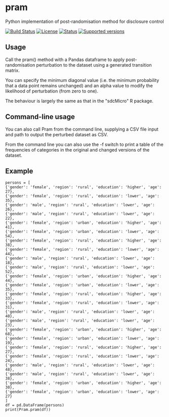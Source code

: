 # pram
Python implementation of post-randomisation method for disclosure control

[![Build Status](https://travis-ci.com/scottbw/pram.svg?branch=main)](https://travis-ci.com/scottbw/pram)
[![License](https://img.shields.io/pypi/l/pram.svg?branch=main)](https://github.com/scottbw/pram/blob/main/LICENSE)
[![Status](https://img.shields.io/pypi/status/pram.svg?branch=main)](https://pypi.org/project/pram/)
[![Supported versions](https://img.shields.io/pypi/pyversions/pram.svg?branch=main)](https://pypi.org/project/pram/)

## Usage

Call the pram() method with a Pandas dataframe to apply post-randomisation perturbation
to the dataset using a generated transition matrix.

You can specify the minimum diagonal value (i.e. the minimum probability
that a data point remains unchanged) and an alpha value to modify the
likelihood of perturbation (from zero to one). 

The behaviour is largely the same as that in the "sdcMicro" R package.

## Command-line usage

You can also call Pram from the command line, supplying a CSV file
input and path to output the perturbed dataset as CSV.

From the command line you can also use the -f switch to print a 
table of the frequencies of categories in the original and changed
versions of the dataset.

## Example

~~~
persons = [
{'gender': 'female', 'region': 'rural', 'education': 'higher', 'age': 27},
{'gender': 'female', 'region': 'rural', 'education': 'lower', 'age': 35},
{'gender': 'male', 'region': 'rural', 'education': 'lower', 'age': 26},
{'gender': 'male', 'region': 'rural', 'education': 'lower', 'age': 22},
{'gender': 'female', 'region': 'urban', 'education': 'higher', 'age': 41},
{'gender': 'female', 'region': 'urban', 'education': 'lower', 'age': 54},
{'gender': 'female', 'region': 'rural', 'education': 'higher', 'age': 38},
{'gender': 'female', 'region': 'rural', 'education': 'lower', 'age': 44},
{'gender': 'male', 'region': 'rural', 'education': 'lower', 'age': 18},
{'gender': 'male', 'region': 'rural', 'education': 'lower', 'age': 52},
{'gender': 'female', 'region': 'urban', 'education': 'higher', 'age': 44},
{'gender': 'female', 'region': 'urban', 'education': 'lower', 'age': 35},
{'gender': 'female', 'region': 'rural', 'education': 'higher', 'age': 33},
{'gender': 'female', 'region': 'rural', 'education': 'lower', 'age': 31},
{'gender': 'male', 'region': 'rural', 'education': 'lower', 'age': 40},
{'gender': 'male', 'region': 'rural', 'education': 'lower', 'age': 23},
{'gender': 'female', 'region': 'urban', 'education': 'higher', 'age': 68},
{'gender': 'female', 'region': 'urban', 'education': 'lower', 'age': 19},
{'gender': 'female', 'region': 'rural', 'education': 'higher', 'age': 27},
{'gender': 'female', 'region': 'rural', 'education': 'lower', 'age': 24},
{'gender': 'male', 'region': 'rural', 'education': 'lower', 'age': 48},
{'gender': 'male', 'region': 'rural', 'education': 'lower', 'age': 38},
{'gender': 'female', 'region': 'urban', 'education': 'higher', 'age': 30},
{'gender': 'female', 'region': 'urban', 'education': 'lower', 'age': 27}
]
df = pd.DataFrame(persons)
print(Pram.pram(df))
~~~